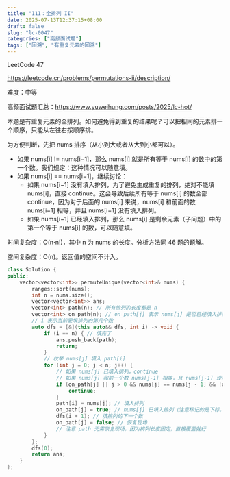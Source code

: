 ```yaml
---
title: "111：全排列 II"
date: 2025-07-13T12:37:15+08:00
draft: false
slug: "lc-0047"
categories: ["高频面试题"]
tags: ["回溯", "有重复元素的回溯"]
---
```


LeetCode 47

https://leetcode.cn/problems/permutations-ii/description/

难度：中等

高频面试题汇总：https://www.yuweihung.com/posts/2025/lc-hot/

本题是有重复元素的全排列。如何避免得到重复的结果呢？可以把相同的元素排一个顺序，只能从左往右按顺序排。

为方便判断，先把 nums 排序（从小到大或者从大到小都可以）。

- 如果 nums[i] != nums[i−1]，那么 nums[i] 就是所有等于 nums[i] 的数中的第一个数。我们规定：这种情况可以随意填。
- 如果 nums[i] == nums[i−1]，继续讨论：
  - 如果 nums[i−1] 没有填入排列，为了避免生成重复的排列，绝对不能填 nums[i]，直接 continue。这会导致后续所有等于 nums[i] 的数全部 continue，因为对于后面的 nums[i] 来说，nums[i] 和前面的数 nums[i−1] 相等，并且 nums[i−1] 没有填入排列。
  - 如果 nums[i−1] 已经填入排列，那么 nums[i] 是剩余元素（子问题）中的第一个等于 nums[i] 的数，可以随意填。

时间复杂度：O(n⋅n!)，其中 n 为 nums 的长度。分析方法同 46 题的题解。

空间复杂度：O(n)。返回值的空间不计入。

<!--more-->

```cpp
class Solution {
public:
    vector<vector<int>> permuteUnique(vector<int>& nums) {
        ranges::sort(nums);
        int n = nums.size();
        vector<vector<int>> ans;
        vector<int> path(n); // 所有排列的长度都是 n
        vector<int> on_path(n); // on_path[j] 表示 nums[j] 是否已经填入排列
        // i 表示当前要填排列的第几个数
        auto dfs = [&](this auto&& dfs, int i) -> void {
            if (i == n) { // 填完了
                ans.push_back(path);
                return;
            }
            // 枚举 nums[j] 填入 path[i]
            for (int j = 0; j < n; j++) {
                // 如果 nums[j] 已填入排列，continue
                // 如果 nums[j] 和前一个数 nums[j-1] 相等，且 nums[j-1] 没填入排列，continue
                if (on_path[j] || j > 0 && nums[j] == nums[j - 1] && !on_path[j - 1]) {
                    continue;
                }
                path[i] = nums[j]; // 填入排列
                on_path[j] = true; // nums[j] 已填入排列（注意标记的是下标，不是值）
                dfs(i + 1); // 填排列的下一个数
                on_path[j] = false; // 恢复现场
                // 注意 path 无需恢复现场，因为排列长度固定，直接覆盖就行
            }
        };
        dfs(0);
        return ans;
    }
};
```
